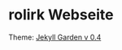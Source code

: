 # rolirk Webseite

Theme: [Jekyll Garden v 0.4](https://github.com/Jekyll-Garden/jekyll-garden.github.io)

